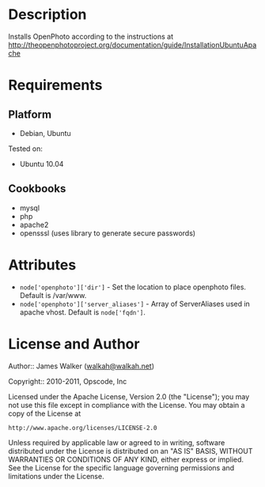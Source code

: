 Description
===========
Installs OpenPhoto according to the instructions at http://theopenphotoproject.org/documentation/guide/InstallationUbuntuApache

Requirements
============

Platform
--------

* Debian, Ubuntu

Tested on:

* Ubuntu 10.04

Cookbooks
---------

* mysql
* php
* apache2
* opensssl (uses library to generate secure passwords)

Attributes
==========

* `node['openphoto']['dir']` - Set the location to place openphoto files. Default is /var/www.
* `node['openphoto']['server_aliases']` - Array of ServerAliases used in apache vhost. Default is `node['fqdn']`.

License and Author
==================

Author:: James Walker (walkah@walkah.net)

Copyright:: 2010-2011, Opscode, Inc

Licensed under the Apache License, Version 2.0 (the "License");
you may not use this file except in compliance with the License.
You may obtain a copy of the License at

    http://www.apache.org/licenses/LICENSE-2.0

Unless required by applicable law or agreed to in writing, software
distributed under the License is distributed on an "AS IS" BASIS,
WITHOUT WARRANTIES OR CONDITIONS OF ANY KIND, either express or implied.
See the License for the specific language governing permissions and
limitations under the License.
